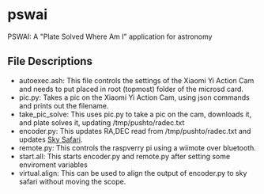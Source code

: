 # pswai
PSWAI: A "Plate Solved Where Am I" application for astronomy

## File Descriptions
* autoexec.ash: This file controls the settings of the Xiaomi Yi Action Cam and needs to put placed in root (topmost) folder of the microsd card.
* pic.py: Takes a pic on the Xiaomi Yi Action Cam, using json commands and prints out the filename.
* take_pic_solve: This uses pic.py to take a pic on the cam, downloads it, and plate solves it, updating /tmp/pushto/radec.txt
* encoder.py: This updates RA,DEC read from /tmp/pushto/radec.txt and updates [Sky Safari](https://skysafariastronomy.com/ "SkySafari").
* remote.py: This controls the raspverry pi using a wiimote over bluetooth.
* start.all: This starts  encoder.py and remote.py after setting some enviroment variables
* virtual.align: This can be used to align the output of encoder.py to sky safari without moving the scope.
